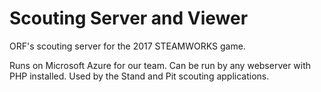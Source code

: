 # Scouting Server and Viewer
ORF's scouting server for the 2017 STEAMWORKS game.

Runs on Microsoft Azure for our team. Can be run by any webserver with PHP installed. Used by the Stand and Pit scouting applications.
